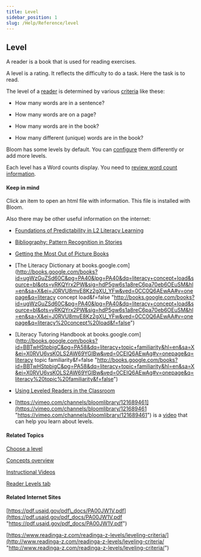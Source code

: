 ```yaml
---
title: Level
sidebar_position: 1
slug: /Help/Reference/level
---
```


## Level

A reader is a book that is used for reading exercises.

A level is a rating. It reflects the difficulty to do a task. Here the task is to read.

The level of a [reader](Leveled_Readers.md) is determined by various [criteria](../Tasks/Edit_tasks/Leveled_Reader_Tool/About_Count_and_Length_criteria.md) like these:

-   How many words are in a sentence?
    
-   How many words are on a page?
    
-   How many words are in the book?
    
-   How many different (unique) words are in the book?
    

Bloom has some levels by default. You can [configure](../Tasks/Edit_tasks/Leveled_Reader_Tool/Reader_Levels_tab.md) them differently or add more levels.

Each level has a Word counts display. You need to [review word count information](../Tasks/Edit_tasks/Leveled_Reader_Tool/Review_Count_and_Length_information.md).

#### Keep in mind

Click an item to open an html file with information. This file is installed with Bloom.

Also there may be other useful information on the internet:

-   [Foundations of Predictability in L2 Literacy Learning](http://onlinelibrary.wiley.com/doi/10.1002/j.1949-3533.2003.tb00139.x/references "http://onlinelibrary.wiley.com/doi/10.1002/j.1949-3533.2003.tb00139.x/references")
    
-   [Bibliography: Pattern Recognition in Stories](https://pracresources.pbworks.com/f/PatternAndSequence.pdf "https://pracresources.pbworks.com/f/PatternAndSequence.pdf")
    
-   [Getting the Most Out of Picture Books](http://www.rif.org/us/literacy-resources/articles/getting-the-most-out-of-picture-books.md "http://www.rif.org/us/literacy-resources/articles/getting-the-most-out-of-picture-books.md")
    
-   [The Literacy Dictionary at books.google.com](http://books.google.com/books?id=ugWzGuZSd60C&pg=PA40&lpg=PA40&dq=literacy+concept+load&source=bl&ots=yRKQYrx2PW&sig=hdP5gw6s1a8reC6pa70eb6OEuSM&hl=en&sa=X&ei=J0RVU8mvE8Kz2gXU_YFw&ved=0CC0Q6AEwAA#v=onepage&q=literacy concept load&f=false "http://books.google.com/books?id=ugWzGuZSd60C&pg=PA40&lpg=PA40&dq=literacy+concept+load&source=bl&ots=yRKQYrx2PW&sig=hdP5gw6s1a8reC6pa70eb6OEuSM&hl=en&sa=X&ei=J0RVU8mvE8Kz2gXU_YFw&ved=0CC0Q6AEwAA#v=onepage&q=literacy%20concept%20load&f=false")
    
-   [Literacy Tutoring Handbook at books.google.com](http://books.google.com/books?id=BBTwHStpbigC&pg=PA58&dq=literacy+topic+familiarity&hl=en&sa=X&ei=X0RVU6vsKOLS2AW69YGIBw&ved=0CEIQ6AEwAg#v=onepage&q=literacy topic familiarity&f=false "http://books.google.com/books?id=BBTwHStpbigC&pg=PA58&dq=literacy+topic+familiarity&hl=en&sa=X&ei=X0RVU6vsKOLS2AW69YGIBw&ved=0CEIQ6AEwAg#v=onepage&q=literacy%20topic%20familiarity&f=false")
    
-   [Using Leveled Readers in the Classroom](http://www.brighthubeducation.com/teaching-methods-tips/71264-using-leveled-readers-in-the-classroom/ "http://www.brighthubeducation.com/teaching-methods-tips/71264-using-leveled-readers-in-the-classroom/")
    

-   [https://vimeo.com/channels/bloomlibrary/121689461](https://vimeo.com/channels/bloomlibrary/121689461 "https://vimeo.com/channels/bloomlibrary/121689461") is a [video](../FAQ/Instructional_Videos.md) that can help you learn about levels.
    

#### Related Topics

[Choose a level](../Tasks/Edit_tasks/Leveled_Reader_Tool/Choose_a_level.md)

[Concepts overview](Concepts_overview.md)

[Instructional Videos](../FAQ/Instructional_Videos.md)

[Reader Levels tab](../Tasks/Edit_tasks/Leveled_Reader_Tool/Reader_Levels_tab.md)

#### Related Internet Sites

[https://pdf.usaid.gov/pdf\_docs/PA00JW1V.pdf](https://pdf.usaid.gov/pdf_docs/PA00JW1V.pdf "https://pdf.usaid.gov/pdf_docs/PA00JW1V.pdf")

[https://www.readinga-z.com/readinga-z-levels/leveling-criteria/](http://www.readinga-z.com/readinga-z-levels/leveling-criteria/ "http://www.readinga-z.com/readinga-z-levels/leveling-criteria/")